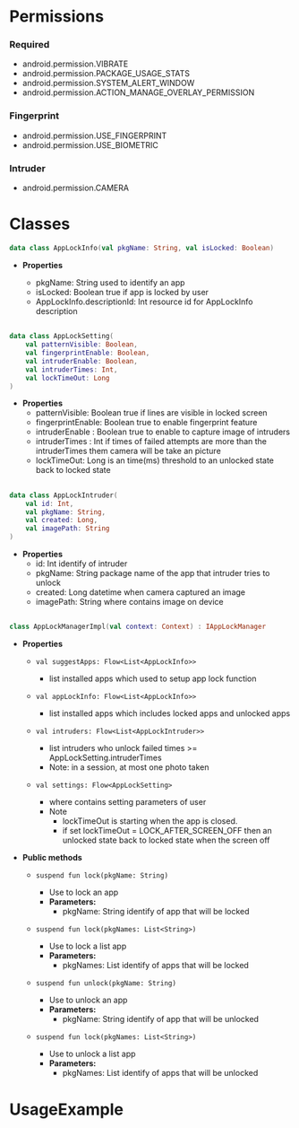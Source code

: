 # Permissions

### Required

- android.permission.VIBRATE
- android.permission.PACKAGE_USAGE_STATS
- android.permission.SYSTEM_ALERT_WINDOW
- android.permission.ACTION_MANAGE_OVERLAY_PERMISSION

### Fingerprint

- android.permission.USE_FINGERPRINT
- android.permission.USE_BIOMETRIC

### Intruder

- android.permission.CAMERA

# Classes

```kotlin
data class AppLockInfo(val pkgName: String, val isLocked: Boolean)
```

- **Properties**

  - pkgName: String used to identify an app
  - isLocked: Boolean true if app is locked by user
  - AppLockInfo.descriptionId: Int resource id for AppLockInfo description

##

```kotlin
data class AppLockSetting(
    val patternVisible: Boolean,
    val fingerprintEnable: Boolean,
    val intruderEnable: Boolean,
    val intruderTimes: Int,
    val lockTimeOut: Long
)
```

- **Properties**
  - patternVisible: Boolean true if lines are visible in locked screen
  - fingerprintEnable: Boolean true to enable fingerprint feature
  - intruderEnable : Boolean true to enable to capture image of intruders
  - intruderTimes : Int if times of failed attempts are more than the intruderTimes them camera
    will be take an picture
  - lockTimeOut: Long is an time(ms) threshold to an unlocked state back to locked state

##

```kotlin
data class AppLockIntruder(
    val id: Int,
    val pkgName: String,
    val created: Long,
    val imagePath: String
)
```

- **Properties**
  - id: Int identify of intruder
  - pkgName: String package name of the app that intruder tries to unlock
  - created: Long datetime when camera captured an image
  - imagePath: String where contains image on device

##

```kotlin
class AppLockManagerImpl(val context: Context) : IAppLockManager
```

- **Properties**
  - ```val suggestApps: Flow<List<AppLockInfo>>```
    - list installed apps which used to setup app lock function

  - ```val appLockInfo: Flow<List<AppLockInfo>>```
    - list installed apps which includes locked apps and unlocked apps

  - ```val intruders: Flow<List<AppLockIntruder>>```
    - list intruders who unlock failed times >= AppLockSetting.intruderTimes
    - Note: in a session, at most one photo taken

  - ```val settings: Flow<AppLockSetting>```
    - where contains setting parameters of user
    - Note
      - lockTimeOut is starting when the app is closed.
      - if set lockTimeOut = LOCK_AFTER_SCREEN_OFF then an unlocked state back to locked state
        when the screen off

- **Public methods**
  - ```suspend fun lock(pkgName: String)```
    - Use to lock an app
    - **Parameters:**
      - pkgName: String identify of app that will be locked

  - ```suspend fun lock(pkgNames: List<String>)```
    - Use to lock a list app
    - **Parameters:**
      - pkgNames: List<String> identify of apps that will be locked

  - ```suspend fun unlock(pkgName: String)```
    - Use to unlock an app
    - **Parameters:**
      - pkgName: String identify of app that will be unlocked

  - ```suspend fun lock(pkgNames: List<String>)```
    - Use to unlock a list app
    - **Parameters:**
      - pkgNames: List<String> identify of apps that will be unlocked

# UsageExample
